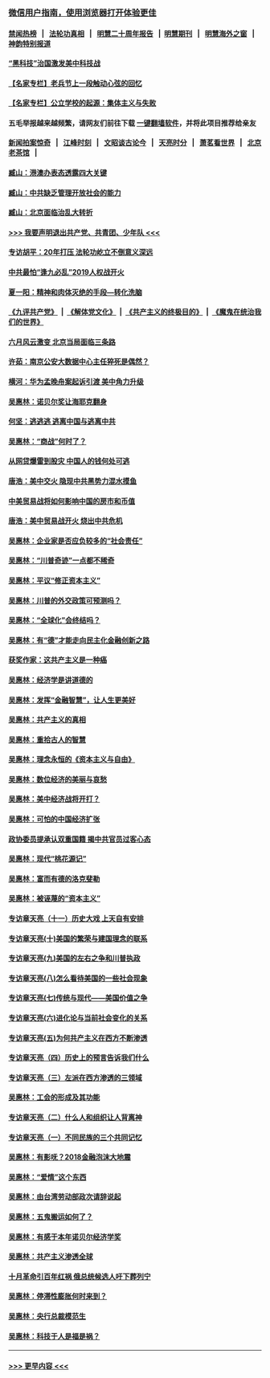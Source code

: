 ### [微信用户指南，使用浏览器打开体验更佳](https://github.com/gfw-breaker/banned-news1/blob/master/indexes/wechat-guide.md?t=0)
#### [禁闻热榜](热点新闻.md?t=0)  &nbsp;&nbsp;|&nbsp;&nbsp; [法轮功真相](https://github.com/gfw-breaker/truth/blob/master/README.md?t=0) &nbsp;&nbsp;|&nbsp;&nbsp; [明慧二十周年报告](https://github.com/gfw-breaker/mh-reports/blob/master/README.md?t=0) &nbsp;&nbsp;|&nbsp;&nbsp;[明慧期刊](https://github.com/gfw-breaker/mh-qikan) &nbsp;&nbsp;|&nbsp;&nbsp; [明慧海外之窗](https://github.com/gfw-breaker/mh-news/blob/master/README.md?t=0) &nbsp;&nbsp;|&nbsp;&nbsp; [神韵特别报道](https://github.com/gfw-breaker/mh-news/blob/master/shenyun.md?t=0)
#### [“黑科技”治国激发美中科技战](../pages/nsc423/n11638056.md?t=02050101) 
#### [【名家专栏】老兵节上一段触动心弦的回忆](../pages/nsc423/n11646016.md?t=02050101) 
#### [【名家专栏】公立学校的起源：集体主义与失败](../pages/nsc423/n11601833.md?t=02050101) 
#### 五毛举报越来越频繁，请网友们前往下载 [一键翻墙软件](https://github.com/gfw-breaker/ssr-accounts)，并将此项目推荐给亲友
#### [新闻拍案惊奇](https://github.com/gfw-breaker/banned-news1/blob/master/pages/link4.md) &nbsp;&nbsp;|&nbsp;&nbsp; [江峰时刻](https://github.com/gfw-breaker/banned-news1/blob/master/pages/link4.md) &nbsp;&nbsp;|&nbsp;&nbsp; [文昭谈古论今](https://github.com/gfw-breaker/banned-news1/blob/master/pages/link4.md) &nbsp;&nbsp;|&nbsp;&nbsp; [天亮时分](https://github.com/gfw-breaker/banned-news1/blob/master/pages/link4.md) &nbsp;&nbsp;|&nbsp;&nbsp; [萧茗看世界](https://github.com/gfw-breaker/banned-news1/blob/master/pages/link4.md) &nbsp;&nbsp;|&nbsp;&nbsp; [北京老茶馆](https://github.com/gfw-breaker/banned-news1/blob/master/pages/link4.md) &nbsp;&nbsp;|&nbsp;&nbsp; 
#### [臧山：港澳办表态透露四大关键](../pages/nsc423/n11421628.md?t=02050101) 
#### [臧山：中共缺乏管理开放社会的能力](../pages/nsc423/n11407457.md?t=02050101) 
#### [臧山：北京面临治乱大转折](../pages/nsc423/n11406895.md?t=02050101) 
#### [>>> 我要声明退出共产党、共青团、少年队 <<<](https://github.com/begood0513/goodnews/blob/master/quit/letter.md) 
#### [专访胡平：20年打压 法轮功屹立不倒意义深远](../pages/nsc423/n11398800.md?t=02050101) 
#### [中共最怕“逢九必乱”2019人权战开火](../pages/nsc423/n11385248.md?t=02050101) 
#### [夏一阳：精神和肉体灭绝的手段—转化洗脑](../pages/nsc423/n11368250.md?t=02050101) 
#### [《九评共产党》](https://github.com/begood0513/9ping.md/blob/master/README.md) &nbsp;|&nbsp; [《解体党文化》](../../../../jtdwh.md/blob/master/README.md)  &nbsp;|&nbsp; [《共产主义的终极目的》](../../../../gczydzjmd.md/blob/master/README.md) &nbsp;|&nbsp; [《魔鬼在统治我们的世界》](../../../../mgztzwmdsj.md/blob/master/README.md) 
#### [六月风云激变 北京当局面临三条路](../pages/nsc423/n11313668.md?t=02050101) 
#### [许茹：南京公安大数据中心主任猝死是偶然？](../pages/nsc423/n11064744.md?t=02050101) 
#### [横河：华为孟晚舟案起诉引渡 美中角力升级](../pages/nsc423/n11027230.md?t=02050101) 
#### [吴惠林：诺贝尔奖让海耶克翻身](../pages/nsc423/n10890049.md?t=02050101) 
#### [何坚：逃逃逃 逃离中国与逃离中共](../pages/nsc423/n10592891.md?t=02050101) 
#### [吴惠林：“商战”何时了？](../pages/nsc423/n10573558.md?t=02050101) 
#### [从网贷爆雷到股灾 中国人的钱何处可逃](../pages/nsc423/n10572800.md?t=02050101) 
#### [唐浩：美中交火 隐现中共黑势力混水摸鱼](../pages/nsc423/n10544040.md?t=02050101) 
#### [中美贸易战将如何影响中国的房市和币值](../pages/nsc423/n10543697.md?t=02050101) 
#### [唐浩：美中贸易战开火 烧出中共危机](../pages/nsc423/n10540126.md?t=02050101) 
#### [吴惠林：企业家是否应负较多的“社会责任”](../pages/nsc423/n10535022.md?t=02050101) 
#### [吴惠林：“川普奇迹”一点都不稀奇](../pages/nsc423/n10512808.md?t=02050101) 
#### [吴惠林：平议“修正资本主义”](../pages/nsc423/n10495724.md?t=02050101) 
#### [吴惠林：川普的外交政策可预测吗？](../pages/nsc423/n10462387.md?t=02050101) 
#### [吴惠林：“全球化”会终结吗？](../pages/nsc423/n10452838.md?t=02050101) 
#### [吴惠林：有“德”才能走向民主化金融创新之路](../pages/nsc423/n10432292.md?t=02050101) 
#### [获奖作家：这共产主义是一种癌](../pages/nsc423/n10431541.md?t=02050101) 
#### [吴惠林：经济学是讲道德的](../pages/nsc423/n10398014.md?t=02050101) 
#### [吴惠林：发挥“金融智慧”，让人生更美好](../pages/nsc423/n10375019.md?t=02050101) 
#### [吴惠林：共产主义的真相](../pages/nsc423/n10351394.md?t=02050101) 
#### [吴惠林：重拾古人的智慧](../pages/nsc423/n10337691.md?t=02050101) 
#### [吴惠林：理念永恒的《资本主义与自由》](../pages/nsc423/n10316274.md?t=02050101) 
#### [吴惠林：数位经济的美丽与哀愁](../pages/nsc423/n10292946.md?t=02050101) 
#### [吴惠林：美中经济战将开打？](../pages/nsc423/n10258825.md?t=02050101) 
#### [吴惠林：可怕的中国经济扩张](../pages/nsc423/n10219147.md?t=02050101) 
#### [政协委员提承认双重国籍 揭中共官员过客心态](../pages/nsc423/n10208809.md?t=02050101) 
#### [吴惠林：现代“桃花源记”](../pages/nsc423/n10185234.md?t=02050101) 
#### [吴惠林：富而有德的洛克斐勒](../pages/nsc423/n10142264.md?t=02050101) 
#### [吴惠林：被诬蔑的“资本主义”](../pages/nsc423/n10124816.md?t=02050101) 
#### [专访章天亮（十一）历史大戏 上天自有安排](../pages/nsc423/n10094905.md?t=02050101) 
#### [专访章天亮(十)美国的繁荣与建国理念的联系](../pages/nsc423/n10094899.md?t=02050101) 
#### [专访章天亮(九)美国的左右之争和川普执政](../pages/nsc423/n10094889.md?t=02050101) 
#### [专访章天亮(八)怎么看待美国的一些社会现象](../pages/nsc423/n10094857.md?t=02050101) 
#### [专访章天亮(七)传统与现代——美国价值之争](../pages/nsc423/n10093140.md?t=02050101) 
#### [专访章天亮(六)进化论与当前社会变化的关系](../pages/nsc423/n10092036.md?t=02050101) 
#### [专访章天亮(五)为何共产主义在西方不断渗透](../pages/nsc423/n10083620.md?t=02050101) 
#### [专访章天亮（四）历史上的预言告诉我们什么](../pages/nsc423/n10083606.md?t=02050101) 
#### [专访章天亮（三）左派在西方渗透的三领域](../pages/nsc423/n10081115.md?t=02050101) 
#### [吴惠林：工会的形成及其功能](../pages/nsc423/n10080633.md?t=02050101) 
#### [专访章天亮（二）什么人和组织让人背离神](../pages/nsc423/n10076637.md?t=02050101) 
#### [专访章天亮（一）不同民族的三个共同记忆](../pages/nsc423/n10074188.md?t=02050101) 
#### [吴惠林：有影呒？2018金融泡沫大地震](../pages/nsc423/n10040534.md?t=02050101) 
#### [吴惠林：“爱情”这个东西](../pages/nsc423/n10019423.md?t=02050101) 
#### [吴惠林：由台湾劳动部政次请辞说起](../pages/nsc423/n9979679.md?t=02050101) 
#### [吴惠林：五鬼搬运如何了？](../pages/nsc423/n9925338.md?t=02050101) 
#### [吴惠林：有感于本年诺贝尔经济学奖](../pages/nsc423/n9871883.md?t=02050101) 
#### [吴惠林：共产主义渗透全球](../pages/nsc423/n9812748.md?t=02050101) 
#### [十月革命引百年红祸 俄总统候选人吁下葬列宁](../pages/nsc423/n9810182.md?t=02050101) 
#### [吴惠林：停滞性膨胀何时来到？](../pages/nsc423/n9764136.md?t=02050101) 
#### [吴惠林：央行总裁模范生](../pages/nsc423/n9728134.md?t=02050101) 
#### [吴惠林：科技于人是福是祸？](../pages/nsc423/n9672982.md?t=02050101) 

----
#### [ >>> 更早内容 <<< ](../indexes/nsc423-earlier.md)
